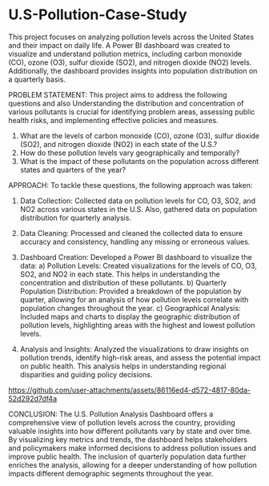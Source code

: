 
# U.S-Pollution-Case-Study
This project focuses on analyzing pollution levels across the United States and their impact on daily life. A Power BI dashboard was created to visualize and understand pollution metrics, including carbon monoxide (CO), ozone (O3), sulfur dioxide (SO2), and nitrogen dioxide (NO2) levels. Additionally, the dashboard provides insights into population distribution on a quarterly basis.


PROBLEM STATEMENT:
This project aims to address the following questions and also Understanding the distribution and concentration of various pollutants is crucial for identifying problem areas, assessing public health risks, and implementing effective policies and measures.
1. What are the levels of carbon monoxide (CO), ozone (O3), sulfur dioxide (SO2), and nitrogen dioxide (NO2) in each state of the U.S.?
2. How do these pollution levels vary geographically and temporally?
3. What is the impact of these pollutants on the population across different states and quarters of the year?


APPROACH:
To tackle these questions, the following approach was taken:

1. Data Collection: Collected data on pollution levels for CO, O3, SO2, and NO2 across various states in the U.S. Also, gathered data on population distribution for quarterly analysis.
2. Data Cleaning: Processed and cleaned the collected data to ensure accuracy and consistency, handling any missing or erroneous values.
3. Dashboard Creation: Developed a Power BI dashboard to visualize the data:
a) Pollution Levels: Created visualizations for the levels of CO, O3, SO2, and NO2 in each state. This helps in understanding the concentration and distribution of these pollutants.
b) Quarterly Population Distribution: Provided a breakdown of the population by quarter, allowing for an analysis of how pollution levels correlate with population changes throughout the year.
c) Geographical Analysis: Included maps and charts to display the geographic distribution of pollution levels, highlighting areas with the highest and lowest pollution levels.

4. Analysis and Insights: Analyzed the visualizations to draw insights on pollution trends, identify high-risk areas, and assess the potential impact on public health. This analysis helps in understanding regional disparities and guiding policy decisions.



https://github.com/user-attachments/assets/86116ed4-d572-4817-80da-52d292d7df4a



CONCLUSION:
The U.S. Pollution Analysis Dashboard offers a comprehensive view of pollution levels across the country, providing valuable insights into how different pollutants vary by state and over time. By visualizing key metrics and trends, the dashboard helps stakeholders and policymakers make informed decisions to address pollution issues and improve public health. The inclusion of quarterly population data further enriches the analysis, allowing for a deeper understanding of how pollution impacts different demographic segments throughout the year.
